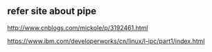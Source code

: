 ## refer site about pipe
http://www.cnblogs.com/mickole/p/3192461.html

https://www.ibm.com/developerworks/cn/linux/l-ipc/part1/index.html
